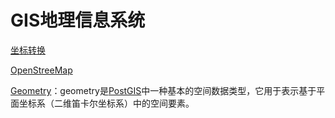 # GIS地理信息系统

[坐标转换](https://gitcode.net/mirrors/hujiulong/gcoord)

[OpenStreeMap](https://www.openstreetmap.org/)

[Geometry](https://blog.csdn.net/qq_33459369/article/details/103654606)：geometry是[PostGIS]()中一种基本的空间数据类型，它用于表示基于平面坐标系（二维笛卡尔坐标系）中的空间要素。
